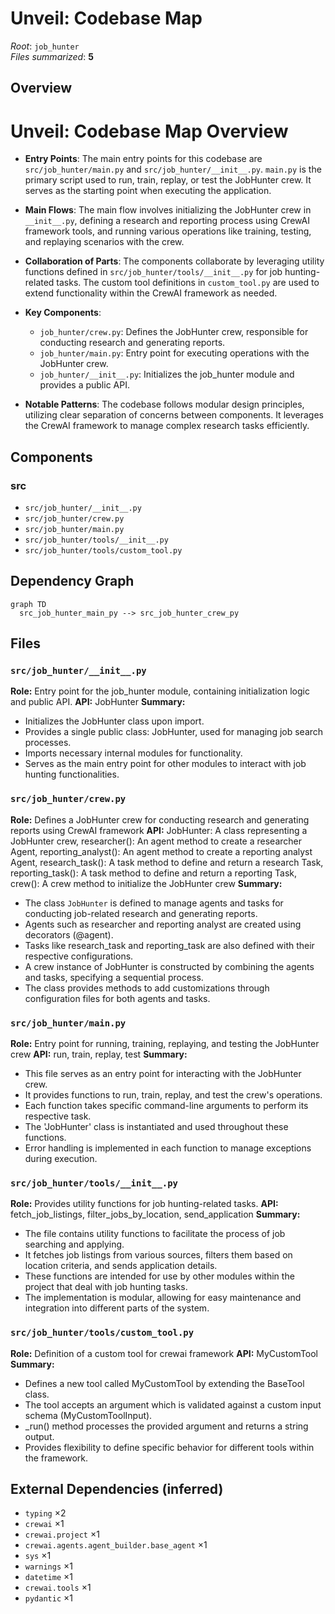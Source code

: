 # Unveil: Codebase Map

_Root_: `job_hunter`  
_Files summarized_: **5**

## Overview

# Unveil: Codebase Map Overview

- **Entry Points**: The main entry points for this codebase are `src/job_hunter/main.py` and `src/job_hunter/__init__.py`. `main.py` is the primary script used to run, train, replay, or test the JobHunter crew. It serves as the starting point when executing the application.

- **Main Flows**: The main flow involves initializing the JobHunter crew in `__init__.py`, defining a research and reporting process using CrewAI framework tools, and running various operations like training, testing, and replaying scenarios with the crew.

- **Collaboration of Parts**: The components collaborate by leveraging utility functions defined in `src/job_hunter/tools/__init__.py` for job hunting-related tasks. The custom tool definitions in `custom_tool.py` are used to extend functionality within the CrewAI framework as needed.

- **Key Components**:
  - `job_hunter/crew.py`: Defines the JobHunter crew, responsible for conducting research and generating reports.
  - `job_hunter/main.py`: Entry point for executing operations with the JobHunter crew.
  - `job_hunter/__init__.py`: Initializes the job_hunter module and provides a public API.

- **Notable Patterns**: The codebase follows modular design principles, utilizing clear separation of concerns between components. It leverages the CrewAI framework to manage complex research tasks efficiently.

## Components

### src

- `src/job_hunter/__init__.py`
- `src/job_hunter/crew.py`
- `src/job_hunter/main.py`
- `src/job_hunter/tools/__init__.py`
- `src/job_hunter/tools/custom_tool.py`

## Dependency Graph

```mermaid
graph TD
  src_job_hunter_main_py --> src_job_hunter_crew_py
```

## Files

### `src/job_hunter/__init__.py`
**Role:** Entry point for the job_hunter module, containing initialization logic and public API.
**API:** JobHunter
**Summary:**
- Initializes the JobHunter class upon import.
- Provides a single public class: JobHunter, used for managing job search processes.
- Imports necessary internal modules for functionality.
- Serves as the main entry point for other modules to interact with job hunting functionalities.

### `src/job_hunter/crew.py`
**Role:** Defines a JobHunter crew for conducting research and generating reports using CrewAI framework
**API:** JobHunter: A class representing a JobHunter crew, researcher(): An agent method to create a researcher Agent, reporting_analyst(): An agent method to create a reporting analyst Agent, research_task(): A task method to define and return a research Task, reporting_task(): A task method to define and return a reporting Task, crew(): A crew method to initialize the JobHunter crew
**Summary:**
- The class `JobHunter` is defined to manage agents and tasks for conducting job-related research and generating reports.
- Agents such as researcher and reporting analyst are created using decorators (@agent).
- Tasks like research_task and reporting_task are also defined with their respective configurations.
- A crew instance of JobHunter is constructed by combining the agents and tasks, specifying a sequential process.
- The class provides methods to add customizations through configuration files for both agents and tasks.

### `src/job_hunter/main.py`
**Role:** Entry point for running, training, replaying, and testing the JobHunter crew
**API:** run, train, replay, test
**Summary:**
- This file serves as an entry point for interacting with the JobHunter crew.
- It provides functions to run, train, replay, and test the crew's operations.
- Each function takes specific command-line arguments to perform its respective task.
- The 'JobHunter' class is instantiated and used throughout these functions.
- Error handling is implemented in each function to manage exceptions during execution.

### `src/job_hunter/tools/__init__.py`
**Role:** Provides utility functions for job hunting-related tasks.
**API:** fetch_job_listings, filter_jobs_by_location, send_application
**Summary:**
- The file contains utility functions to facilitate the process of job searching and applying.
- It fetches job listings from various sources, filters them based on location criteria, and sends application details.
- These functions are intended for use by other modules within the project that deal with job hunting tasks.
- The implementation is modular, allowing for easy maintenance and integration into different parts of the system.

### `src/job_hunter/tools/custom_tool.py`
**Role:** Definition of a custom tool for crewai framework
**API:** MyCustomTool
**Summary:**
- Defines a new tool called MyCustomTool by extending the BaseTool class.
- The tool accepts an argument which is validated against a custom input schema (MyCustomToolInput).
- _run() method processes the provided argument and returns a string output.
- Provides flexibility to define specific behavior for different tools within the framework.

## External Dependencies (inferred)

- `typing` ×2
- `crewai` ×1
- `crewai.project` ×1
- `crewai.agents.agent_builder.base_agent` ×1
- `sys` ×1
- `warnings` ×1
- `datetime` ×1
- `crewai.tools` ×1
- `pydantic` ×1
